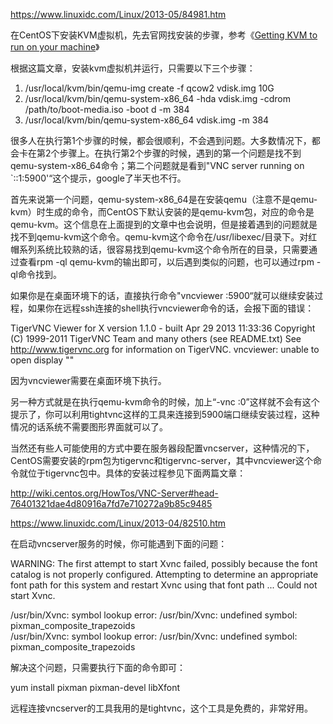 https://www.linuxidc.com/Linux/2013-05/84981.htm

在CentOS下安装KVM虚拟机，先去官网找安装的步骤，参考《[Getting KVM to run on your machine](https://www.linuxidc.com/Linux/2013-05/84981p2.htm)》

根据这篇文章，安装kvm虚拟机并运行，只需要以下三个步骤：

1. /usr/local/kvm/bin/qemu-img create -f qcow2 vdisk.img 10G 
2. /usr/local/kvm/bin/qemu-system-x86_64 -hda vdisk.img -cdrom /path/to/boot-media.iso -boot d  -m 384
3. /usr/local/kvm/bin/qemu-system-x86_64 vdisk.img -m 384

很多人在执行第1个步骤的时候，都会很顺利，不会遇到问题。大多数情况下，都会卡在第2个步骤上。在执行第2个步骤的时候，遇到的第一个问题是找不到qemu-system-x86_64命令；第二个问题就是看到"VNC server running on `::1:5900'“这个提示，google了半天也不行。

首先来说第一个问题，qemu-system-x86_64是在安装qemu（注意不是qemu-kvm）时生成的命令，而CentOS下默认安装的是qemu-kvm包，对应的命令是qemu-kvm。这个信息在上面提到的文章中也会说明，但是接着遇到的问题就是找不到qemu-kvm这个命令。qemu-kvm这个命令在/usr/libexec/目录下。对红帽系列系统比较熟的话，很容易找到qemu-kvm这个命令所在的目录，只需要通过查看rpm -ql qemu-kvm的输出即可，以后遇到类似的问题，也可以通过rpm -ql命令找到。

如果你是在桌面环境下的话，直接执行命令"vncviewer :5900“就可以继续安装过程，如果你在远程ssh连接的shell执行vncviewer命令的话，会报下面的错误：

TigerVNC Viewer for X version 1.1.0 - built Apr 29 2013 11:33:36
Copyright (C) 1999-2011 TigerVNC Team and many others (see README.txt)
See http://www.tigervnc.org for information on TigerVNC.
vncviewer: unable to open display ""

因为vncviewer需要在桌面环境下执行。

另一种方式就是在执行qemu-kvm命令的时候，加上“-vnc :0”这样就不会有这个提示了，你可以利用tightvnc这样的工具来连接到5900端口继续安装过程，这种情况的话系统不需要图形界面就可以了。

当然还有些人可能使用的方式中要在服务器段配置vncserver，这种情况的下，CentOS需要安装的rpm包为tigervnc和tigervnc-server，其中vncviewer这个命令就位于tigervnc包中。具体的安装过程参见下面两篇文章：

http://wiki.centos.org/HowTos/VNC-Server#head-76401321dae4d80916a7fd7e710272a9b85c9485

https://www.linuxidc.com/Linux/2013-04/82510.htm

在启动vncserver服务的时候，你可能遇到下面的问题：

WARNING: The first attempt to start Xvnc failed, possibly because the font
catalog is not properly configured.  Attempting to determine an appropriate
font path for this system and restart Xvnc using that font path ...
Could not start Xvnc.

/usr/bin/Xvnc: symbol lookup error: /usr/bin/Xvnc: undefined symbol: pixman\_composite\_trapezoids  
/usr/bin/Xvnc: symbol lookup error: /usr/bin/Xvnc: undefined symbol: pixman\_composite\_trapezoids

解决这个问题，只需要执行下面的命令即可：

yum install pixman pixman-devel libXfont

远程连接vncserver的工具我用的是tightvnc，这个工具是免费的，非常好用。